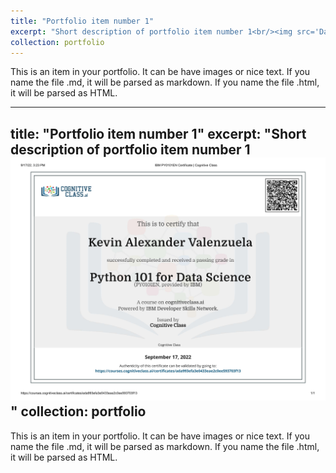 ```yaml
---
title: "Portfolio item number 1"
excerpt: "Short description of portfolio item number 1<br/><img src='Data Analysis with Python.jpg'>"
collection: portfolio
---
```


This is an item in your portfolio. It can be have images or nice text. If you name the file .md, it will be parsed as markdown. If you name the file .html, it will be parsed as HTML. 

---
title: "Portfolio item number 1"
excerpt: "Short description of portfolio item number 1<br/><img src='Python 101 for Data Science certificate Cognitive Class IBM.jpg'>"
collection: portfolio
---

This is an item in your portfolio. It can be have images or nice text. If you name the file .md, it will be parsed as markdown. If you name the file .html, it will be parsed as HTML. 

